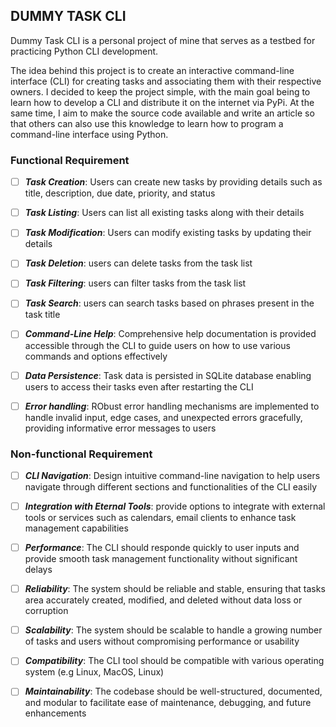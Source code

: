 ## DUMMY TASK CLI

Dummy Task CLI is a personal project of mine that serves as a testbed for practicing Python CLI development.

The idea behind this project is to create an interactive command-line interface (CLI) for creating 
tasks and associating them with their respective owners. I decided to keep the project simple, with the main goal being to learn how to develop a CLI and distribute it on the internet via PyPi. At the same time, I aim to make the source code available and write an article so that others can also use this knowledge to learn how to program a command-line interface using Python.

### Functional Requirement

- [ ] ***Task Creation***: Users can create new tasks by providing details such as title, description, due date, priority, and status
- [ ] ***Task Listing***: Users can list all existing tasks along with their details 
- [ ] ***Task Modification***: Users can modify existing tasks by updating their details 
- [ ] ***Task Deletion***: users can delete tasks from the task list 
- [ ] ***Task Filtering***: users can filter tasks from the task list
- [ ] ***Task Search***: users can search tasks based on phrases present in the task title
- [ ] ***Command-Line Help***: Comprehensive help documentation is provided accessible through the CLI to guide users on how to use various commands and options effectively
- [ ] ***Data Persistence***: Task data is persisted in SQLite database enabling users to access their tasks even after restarting the CLI
- [ ] ***Error handling***: RObust error handling mechanisms are implemented to handle invalid input, edge cases, and unexpected errors gracefully, providing informative error messages to users


### Non-functional Requirement

- [ ] ***CLI Navigation***: Design intuitive command-line navigation to help users navigate through different sections and functionalities of the CLI easily
- [ ] ***Integration with Eternal Tools***: provide options to integrate with external tools or services such as calendars, email clients to enhance task management capabilities
- [ ] ***Performance***: The CLI should responde quickly to user inputs and provide smooth task management functionality without significant delays
- [ ] ***Reliability***: The system should be reliable and stable, ensuring that tasks area accurately created, modified, and deleted without data loss or corruption
- [ ] ***Scalability***: The system should be scalable to handle a growing number of tasks and users without compromising performance or usability
- [ ] ***Compatibility***: The CLI tool should be compatible with various operating system (e.g Linux, MacOS, Linux)
- [ ] ***Maintainability***: The codebase should be well-structured, documented, and modular to facilitate ease of maintenance, debugging, and future enhancements


